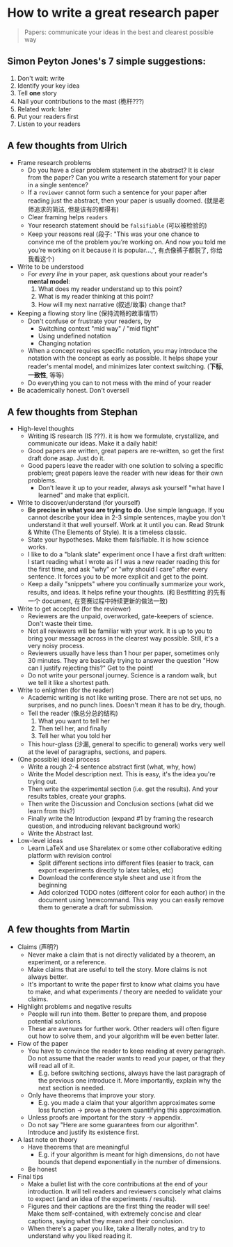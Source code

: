 # How to write a great research paper

> Papers: communicate your ideas in the best and clearest possible way

## Simon Peyton Jones's 7 simple suggestions:

1. Don't wait: write
2. Identify your key idea
3. Tell **one** story
4. Nail your contributions to the mast (桅杆???)
5. Related work: later
6. Put your readers first
7. Listen to your readers

## A few thoughts from Ulrich

- Frame research problems
  - Do you have a clear problem statement in the abstract? It is clear from the paper? Can you write a research statement for your paper in a single sentence?
  - If a `reviewer` cannot form such a sentence for your paper after reading just the abstract, then your paper is usually doomed. (就是老师追求的简洁, 但是该有的都得有)
  - Clear framing helps `readers`
  - Your research statement should be `falsifiable` (可以被检验的)
  - Keep your reasons real (段子: "This was your one chance to convince me of the problem you’re working on. And now you told me you’re working on it because it is popular...,", 有点像裤子都脱了, 你给我看这个)
- Write to be understood
  - For *every line* in your paper, ask questions about your reader's **mental model**:
  	1. What does my reader understand up to this point?
  	2. What is my reader thinking at this point?
  	3. How will my next narrative (叙述/故事) change that?
- Keeping a flowing story line (保持流畅的故事情节)
    - Don't confuse or frustrate your readers, by
        - Switching context "mid way" / "mid flight"
        - Using undefined notation
        - Changing notation
    - When a concept requires specific notation, you may introduce the notation with the concept as early as possible. It helps shape your reader's mental model, and minimizes later context switching. (**下标**, **一致性**, 等等)
    - Do everything you can to not mess with the mind of your reader
- Be academically honest. Don't oversell

## A few thoughts from Stephan

- High-level thoughts
    - Writing IS research (IS ???). it is how we formulate, crystallize, and communicate our ideas. Make it a daily habit!
    - Good papers are written, great papers are re-written, so get the first draft done asap. Just do it.
    - Good papers leave the reader with one solution to solving a specific problem; great papers leave the reader with new ideas for their own problems.
        - Don't leave it up to your reader, always ask yourself "what have I learned" and make that explicit.
- Write to discover/understand (for yourself)
    - **Be precise in what you are trying to do**. Use simple language. If you cannot describe your idea in 2-3 simple sentences, maybe you don't understand it that well yourself. Work at it until you can. Read Strunk & White (The Elements of Style). It is a timeless classic.
    - State your hypotheses. Make them falsifiable. It is how science works.
    - I like to do a "blank slate" experiment once I have a first draft written: I start reading what I wrote as if I was a new reader reading this for the first time, and ask "why" or "why should I care" after every sentence. It forces you to be more explicit and get to the point.
    - Keep a daily "snippets" where you continually summarize your work, results, and ideas. It helps refine your thoughts. (和 Bestfitting 的先有一个 document, 在竞赛过程中持续更新的做法一致)
- Write to get accepted (for the reviewer)
    - Reviewers are the unpaid, overworked, gate-keepers of science. Don't waste their time.
    - Not all reviewers will be familiar with your work. It is up to you to bring your message across in the clearest way possible. Still, it's a very noisy process.
    - Reviewers usually have less than 1 hour per paper, sometimes only 30 minutes. They are basically trying to answer the question "How can I justify rejecting this?" Get to the point!
    - Do not write your personal journey. Science is a random walk, but we tell it like a shortest path.
- Write to enlighten (for the reader)
    - Academic writing is not like writing prose. There are not set ups, no surprises, and no punch lines. Doesn't mean it has to be dry, though.
    - Tell the reader (像总分总的结构)
        1. What you want to tell her
        2. Then tell her, and finally
        3. Tell her what you told her
    - This hour-glass (沙漏, general to specific to general) works very well at the level of paragraphs, sections, and papers.
- (One possible) ideal process
    - Write a rough 2-4 sentence abstract  first (what, why, how)
    - Write the Model description next. This is easy, it's the idea you're trying out.
    - Then write the experimental section (i.e. get the results). And your results tables, create your graphs.
    - Then write the Discussion and Conclusion sections (what did we learn from this?)
    - Finally write the Introduction (expand #1 by framing the research question, and introducing relevant background work)
    - Write the Abstract last.
- Low-level ideas
    - Learn LaTeX and use Sharelatex or some other collaborative editing platform with revision control
        - Split different sections into different files (easier to track, can export experiments directly to latex tables, etc)
        - Download the conference style sheet and use it from the beginning
        - Add colorized TODO notes (different color for each author) in the document using \newcommand. This way you can easily remove them to generate a draft for submission.

## A few thoughts from Martin

- Claims (声明?)
  - Never make a claim that is not directly validated by a theorem, an experiment, or a reference.
  - Make claims that are useful to tell the story. More claims is not always better.
  - It's important to write the paper first to know what claims you have to make, and what experiments / theory are needed to validate your claims.
- Highlight problems and negative results
  - People will run into them. Better to prepare them, and propose potential solutions.
  - These are avenues for further work. Other readers will often figure out how to solve them, and your algorithm will be even better later.
- Flow of the paper
  - You have to convince the reader to keep reading at every paragraph. Do not assume that the reader wants to read your paper, or that they will read all of it.
    - E.g. before switching sections, always have the last paragraph of the previous one introduce it. More importantly, explain why the next section is needed.
  - Only have theorems that improve your story.
    - E.g. you made a claim that your algorithm approximates some loss function -> prove a theorem quantifying this approximation.
  - Unless proofs are important for the story -> appendix.
  - Do not say "Here are some guarantees from our algorithm". Introduce and justify its existence first.
- A last note on theory
  - Have theorems that are meaningful
    - E.g. if your algorithm is meant for high dimensions, do not have bounds that depend exponentially in the number of dimensions.
  - Be honest
- Final tips
  - Make a bullet list with the core contributions at the end of your introduction. It will tell readers and reviewers concisely what claims to expect (and an idea of the experiments / results).
  - Figures and their captions are the first thing the reader will see! Make them self-contained, with extremely concise and clear captions, saying what they mean and their conclusion.
  - When there's a paper you like, take a literally notes, and try to understand why you liked reading it.
